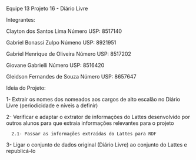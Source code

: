 Equipe 13
Projeto 16 - Diário Livre

Integrantes:

Clayton dos Santos Lima           Número USP: 8517140

Gabriel Bonassi Zulpo             Númeno USP: 8921951

Gabriel Henrique de Oliveira      Número USP: 8517202

Giovane Gabrielli                 Número USP: 8516420

Gleidson Fernandes de Souza       Número USP: 8657647

Ideia do Projeto:

1- Extrair os nomes dos nomeados aos cargos de alto escalão no Diário Livre (periodicidade e níveis a definir)

2- Verificar e adaptar o extrator de informações do Lattes desenvolvido por outros alunos para que extraia informações relevantes para o projeto

      2.1- Passar as informações extraídas do Lattes para RDF

3- Ligar o conjunto de dados original (Diário Livre) ao conjunto do Lattes e republicá-lo
